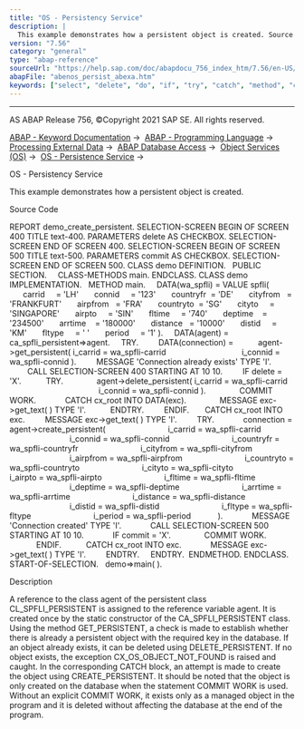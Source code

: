 ```yaml
---
title: "OS - Persistency Service"
description: |
  This example demonstrates how a persistent object is created. Source Code REPORT demo_create_persistent. SELECTION-SCREEN BEGIN OF SCREEN 400 TITLE text-400. PARAMETERS delete AS CHECKBOX. SELECTION-SCREEN END OF SCREEN 400. SELECTION-SCREEN BEGIN OF SCREEN 500 TITLE text-500. PARAMETERS commit AS
version: "7.56"
category: "general"
type: "abap-reference"
sourceUrl: "https://help.sap.com/doc/abapdocu_756_index_htm/7.56/en-US/abenos_persist_abexa.htm"
abapFile: "abenos_persist_abexa.htm"
keywords: ["select", "delete", "do", "if", "try", "catch", "method", "class", "data", "abenos", "persist", "abexa"]
---
```


* * *

AS ABAP Release 756, ©Copyright 2021 SAP SE. All rights reserved.

[ABAP - Keyword Documentation](https://help.sap.com/doc/abapdocu_756_index_htm/7.56/en-US/abenabap.htm) →  [ABAP - Programming Language](https://help.sap.com/doc/abapdocu_756_index_htm/7.56/en-US/abenabap_reference.htm) →  [Processing External Data](https://help.sap.com/doc/abapdocu_756_index_htm/7.56/en-US/abenabap_language_external_data.htm) →  [ABAP Database Access](https://help.sap.com/doc/abapdocu_756_index_htm/7.56/en-US/abendb_access.htm) →  [Object Services (OS)](https://help.sap.com/doc/abapdocu_756_index_htm/7.56/en-US/abenabap_object_services.htm) →  [OS - Persistence Service](https://help.sap.com/doc/abapdocu_756_index_htm/7.56/en-US/abenabap_object_services_persist.htm) → 

OS - Persistency Service

This example demonstrates how a persistent object is created.

Source Code

REPORT demo\_create\_persistent.
SELECTION-SCREEN BEGIN OF SCREEN 400 TITLE text-400.
PARAMETERS delete AS CHECKBOX.
SELECTION-SCREEN END OF SCREEN 400.
SELECTION-SCREEN BEGIN OF SCREEN 500 TITLE text-500.
PARAMETERS commit AS CHECKBOX.
SELECTION-SCREEN END OF SCREEN 500.
CLASS demo DEFINITION.
  PUBLIC SECTION.
    CLASS-METHODS main.
ENDCLASS.
CLASS demo IMPLEMENTATION.
  METHOD main.
    DATA(wa\_spfli) = VALUE spfli(
      carrid     = 'LH'
      connid     = '123'
      countryfr  = 'DE'
      cityfrom   = 'FRANKFURT'
      airpfrom   = 'FRA'
      countryto  = 'SG'
      cityto     = 'SINGAPORE'
      airpto     = 'SIN'
      fltime     = '740'
      deptime    = '234500'
      arrtime    = '180000'
      distance   = '10000'
      distid     = 'KM'
      fltype     = ' '
      period     = '1' ).
    DATA(agent) = ca\_spfli\_persistent=>agent.
    TRY.
        DATA(connection) =
          agent->get\_persistent( i\_carrid = wa\_spfli-carrid
                                 i\_connid = wa\_spfli-connid ).
        MESSAGE 'Connection already exists' TYPE 'I'.
        CALL SELECTION-SCREEN 400 STARTING AT 10 10.
        IF delete = 'X'.
          TRY.
              agent->delete\_persistent( i\_carrid = wa\_spfli-carrid
                                        i\_connid = wa\_spfli-connid ).
              COMMIT WORK.
            CATCH cx\_root INTO DATA(exc).
              MESSAGE exc->get\_text( ) TYPE 'I'.
          ENDTRY.
        ENDIF.
      CATCH cx\_root INTO exc.
        MESSAGE exc->get\_text( ) TYPE 'I'.
        TRY.
            connection = agent->create\_persistent(
                           i\_carrid = wa\_spfli-carrid
                           i\_connid = wa\_spfli-connid
                           i\_countryfr = wa\_spfli-countryfr
                           i\_cityfrom = wa\_spfli-cityfrom
                           i\_airpfrom = wa\_spfli-airpfrom
                           i\_countryto = wa\_spfli-countryto
                           i\_cityto = wa\_spfli-cityto
                           i\_airpto = wa\_spfli-airpto
                           i\_fltime = wa\_spfli-fltime
                           i\_deptime = wa\_spfli-deptime
                           i\_arrtime = wa\_spfli-arrtime
                           i\_distance = wa\_spfli-distance
                           i\_distid = wa\_spfli-distid
                           i\_fltype = wa\_spfli-fltype
                           i\_period = wa\_spfli-period            ).
            MESSAGE 'Connection created' TYPE 'I'.
            CALL SELECTION-SCREEN 500 STARTING AT 10 10.
            IF commit = 'X'.
              COMMIT WORK.
            ENDIF.
          CATCH cx\_root INTO exc.
            MESSAGE exc->get\_text( ) TYPE 'I'.
        ENDTRY.
    ENDTRY.  ENDMETHOD.
ENDCLASS.
START-OF-SELECTION.
  demo=>main( ).

Description

A reference to the class agent of the persistent class CL\_SPFLI\_PERSISTENT is assigned to the reference variable agent. It is created once by the static constructor of the CA\_SPFLI\_PERSISTENT class. Using the method GET\_PERSISTENT, a check is made to establish whether there is already a persistent object with the required key in the database. If an object already exists, it can be deleted using DELETE\_PERSISTENT. If no object exists, the exception CX\_OS\_OBJECT\_NOT\_FOUND is raised and caught. In the corresponding CATCH block, an attempt is made to create the object using CREATE\_PERSISTENT. It should be noted that the object is only created on the database when the statement COMMIT WORK is used. Without an explicit COMMIT WORK, it exists only as a managed object in the program and it is deleted without affecting the database at the end of the program.